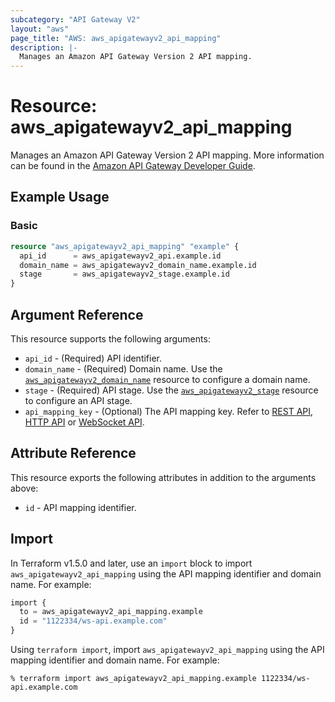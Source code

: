 ```yaml
---
subcategory: "API Gateway V2"
layout: "aws"
page_title: "AWS: aws_apigatewayv2_api_mapping"
description: |-
  Manages an Amazon API Gateway Version 2 API mapping.
---
```


# Resource: aws_apigatewayv2_api_mapping

Manages an Amazon API Gateway Version 2 API mapping.
More information can be found in the [Amazon API Gateway Developer Guide](https://docs.aws.amazon.com/apigateway/latest/developerguide/how-to-custom-domains.html).

## Example Usage

### Basic

```terraform
resource "aws_apigatewayv2_api_mapping" "example" {
  api_id      = aws_apigatewayv2_api.example.id
  domain_name = aws_apigatewayv2_domain_name.example.id
  stage       = aws_apigatewayv2_stage.example.id
}
```

## Argument Reference

This resource supports the following arguments:

* `api_id` - (Required) API identifier.
* `domain_name` - (Required) Domain name. Use the [`aws_apigatewayv2_domain_name`](/docs/providers/aws/r/apigatewayv2_domain_name.html) resource to configure a domain name.
* `stage` - (Required) API stage. Use the [`aws_apigatewayv2_stage`](/docs/providers/aws/r/apigatewayv2_stage.html) resource to configure an API stage.
* `api_mapping_key` - (Optional) The API mapping key. Refer to [REST API](https://docs.aws.amazon.com/apigateway/latest/developerguide/rest-api-mappings.html), [HTTP API](https://docs.aws.amazon.com/apigateway/latest/developerguide/http-api-mappings.html) or [WebSocket API](https://docs.aws.amazon.com/apigateway/latest/developerguide/websocket-api-mappings.html).

## Attribute Reference

This resource exports the following attributes in addition to the arguments above:

* `id` - API mapping identifier.

## Import

In Terraform v1.5.0 and later, use an `import` block to import `aws_apigatewayv2_api_mapping` using the API mapping identifier and domain name. For example:

```terraform
import {
  to = aws_apigatewayv2_api_mapping.example
  id = "1122334/ws-api.example.com"
}
```

Using `terraform import`, import `aws_apigatewayv2_api_mapping` using the API mapping identifier and domain name. For example:

```console
% terraform import aws_apigatewayv2_api_mapping.example 1122334/ws-api.example.com
```
